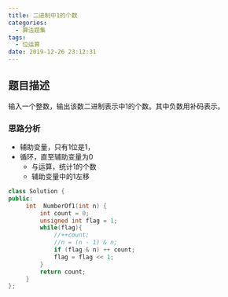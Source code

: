 ```yaml
---
title: 二进制中1的个数
categories:
  - 算法题集
tags:
  - 位运算
date: 2019-12-26 23:12:31
---
```


## 题目描述
输入一个整数，输出该数二进制表示中1的个数。其中负数用补码表示。
### 思路分析
- 辅助变量，只有1位是1，
- 循环，直至辅助变量为0
    - 与运算，统计1的个数
    - 辅助变量中的1左移
```cpp
class Solution {
public:
     int  NumberOf1(int n) {
         int count = 0;
         unsigned int flag = 1;
         while(flag){
             //++count;
             //n = (n - 1) & n;
             if (flag & n) ++ count;
             flag = flag << 1;
         }
         return count;
     }
};

```